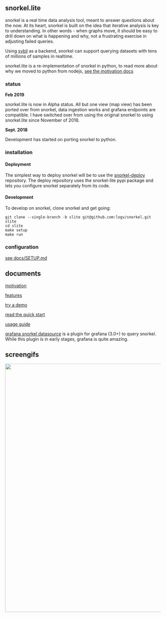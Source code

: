 ## snorkel.lite

snorkel is a real time data analysis tool, meant to answer questions about the
now. At its heart, snorkel is built on the idea that iterative analysis is key
to understanding. In other words - when graphs move, it should be easy to drill
down on what is happening and why, not a frustrating exercise in adjusting
failed queries.

Using [sybil](https://github.com/logv/sybil) as a backend, snorkel can support
querying datasets with tens of millions of samples in realtime.

snorkel.lite is a re-implementation of snorkel in python, to read more
about why we moved to python from nodejs, [see the motivation
docs](https://raw.githubusercontent.com/logv/snorkel/slite/docs/MOTIVATION.md)

### status

**Feb 2019**

snorkel.lite is now in Alpha status. All but one view (map view) has been
ported over from snorkel, data ingestion works and grafana endpoints are
compatible. I have switched over from using the original snorkel to using
snorkel.lite since November of 2018.

**Sept. 2018**

Development has started on porting snorkel to python.

### installation

#### Deployment

The simplest way to deploy snorkel will be to use the
[snorkel-deploy](https://github.com/logv/snorkel.deploy) repository. The deploy
repository uses the snorkel-lite pypi package and lets you configure
snorkel separately from its code.

#### Development

To develop on snorkel, clone snorkel and get going:

```
git clone --single-branch -b slite git@github.com:logv/snorkel.git slite
cd slite
make setup
make run
```

### configuration

[see docs/SETUP.md](https://raw.githubusercontent.com/logv/snorkel/slite/docs/SETUP.md)

## documents

[motivation](https://raw.githubusercontent.com/logv/snorkel/slite/docs/MOTIVATION.md)

[features](https://raw.githubusercontent.com/logv/snorkel/slite/docs/FEATURES.md)

[try a demo](https://github.com/logV/snorkel/wiki/Demo)

[read the quick start](https://github.com/logV/snorkel/wiki/QuickStart)

[usage guide](https://github.com/logV/snorkel/wiki/Guide)

[grafana snorkel datasource](https://github.com/logV/grafana-snorkel-datasource) is a plugin for grafana (3.0+) to query snorkel. While this plugin is in early stages, grafana is quite amazing.

## screengifs

<img src="https://i.imgur.com/7E4vKK2.gif" width="800"/>
